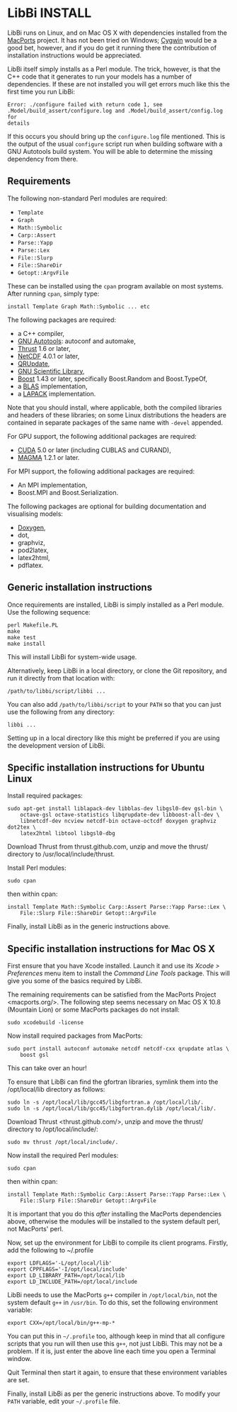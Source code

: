 LibBi INSTALL
=============

LibBi runs on Linux, and on Mac OS X with dependencies installed from the
[MacPorts](http://www.macports.org) project. It has not been tried on Windows;
[Cygwin](http://www.cygwin.com) would be a good bet, however, and if you do
get it running there the contribution of installation instructions would be
appreciated.

LibBi itself simply installs as a Perl module. The trick, however, is that the
C++ code that it generates to run your models has a number of dependencies. If
these are not installed you will get errors much like this the first time you
run LibBi:

    Error: ./configure failed with return code 1, see
    .Model/build_assert/configure.log and .Model/build_assert/config.log for
    details

If this occurs you should bring up the `configure.log` file mentioned. This is
the output of the usual `configure` script run when building software with a
GNU Autotools build system. You will be able to determine the missing
dependency from there.


Requirements
------------

The following non-standard Perl modules are required:

* `Template`
* `Graph`
* `Math::Symbolic`
* `Carp::Assert`
* `Parse::Yapp`
* `Parse::Lex`
* `File::Slurp`
* `File::ShareDir`
* `Getopt::ArgvFile`

These can be installed using the `cpan` program available on most systems.
After running `cpan`, simply type:

    install Template Graph Math::Symbolic ... etc

The following packages are required:

  * a C++ compiler,
  * [GNU Autotools](http://www.gnu.org/software/): autoconf and automake,
  * [Thrust](http://thrust.github.com) 1.6 or later,
  * [NetCDF](http://www.unidata.ucar.edu/software/netcdf/) 4.0.1 or later,
  * [QRUpdate](http://qrupdate.sourceforge.net),
  * [GNU Scientific Library](http://www.gnu.org/software/gsl/),
  * [Boost](http://www.boost.org) 1.43 or later, specifically Boost.Random and
    Boost.TypeOf,
  * a [BLAS](http://www.netlib.org/blas/) implementation,
  * a [LAPACK](www.netlib.org/lapack/) implementation.

Note that you should install, where applicable, both the compiled libraries
and headers of these libraries; on some Linux distributions the headers are
contained in separate packages of the same name with `-devel` appended.

For GPU support, the following additional packages are required:

  * [CUDA](http://www.nvidia.com/cuda) 5.0 or later (including CUBLAS and
    CURAND),
  * [MAGMA](icl.cs.utk.edu/magma/) 1.2.1 or later.

For MPI support, the following additional packages are required:

  * An MPI implementation,
  * Boost.MPI and Boost.Serialization.

The following packages are optional for building documentation and visualising
models:

  * [Doxygen](http://www.doxygen.org),
  * dot,
  * graphviz,
  * pod2latex,
  * latex2html,
  * pdflatex.


Generic installation instructions
---------------------------------

Once requirements are installed, LibBi is simply installed as a Perl
module. Use the following sequence:

    perl Makefile.PL
    make
    make test
    make install

This will install LibBi for system-wide usage.

Alternatively, keep LibBi in a local directory, or clone the Git repository,
and run it directly from that location with:

    /path/to/libbi/script/libbi ...

You can also add `/path/to/libbi/script` to your `PATH` so that you can just
use the following from any directory:

    libbi ...

Setting up in a local directory like this might be preferred if you are using
the development version of LibBi.


Specific installation instructions for Ubuntu Linux
---------------------------------------------------

Install required packages:

    sudo apt-get install liblapack-dev libblas-dev libgsl0-dev gsl-bin \
        octave-gsl octave-statistics libqrupdate-dev libboost-all-dev \
        libnetcdf-dev ncview netcdf-bin octave-octcdf doxygen graphviz dot2tex \
        latex2html libtool libgsl0-dbg

Download Thrust from thrust.github.com, unzip and move the thrust/ directory
to /usr/local/include/thrust.

Install Perl modules:

    sudo cpan

then within cpan:

    install Template Math::Symbolic Carp::Assert Parse::Yapp Parse::Lex \
        File::Slurp File::ShareDir Getopt::ArgvFile

Finally, install LibBi as in the generic instructions above.


Specific installation instructions for Mac OS X
-----------------------------------------------

First ensure that you have Xcode installed. Launch it and use its *Xcode >
Preferences* menu item to install the *Command Line Tools* package. This will
give you some of the basics required by LibBi.

The remaining requirements can be satisfied from the MacPorts Project
<macports.org/>. The following step seems necessary on Mac OS X 10.8 (Mountain
Lion) or some MacPorts packages do not install:

    sudo xcodebuild -license

Now install required packages from MacPorts:

    sudo port install autoconf automake netcdf netcdf-cxx qrupdate atlas \
        boost gsl

This can take over an hour!

To ensure that LibBi can find the gfortran libraries, symlink them into the
/opt/local/lib directory as follows:

    sudo ln -s /opt/local/lib/gcc45/libgfortran.a /opt/local/lib/.
    sudo ln -s /opt/local/lib/gcc45/libgfortran.dylib /opt/local/lib/.

Download Thrust <thrust.github.com/>, unzip and move the thrust/ directory
to /opt/local/include/:

    sudo mv thrust /opt/local/include/.

Now install the required Perl modules:

    sudo cpan

then within cpan:

    install Template Math::Symbolic Carp::Assert Parse::Yapp Parse::Lex \
        File::Slurp File::ShareDir Getopt::ArgvFile

It is important that you do this *after* installing the MacPorts dependencies
above, otherwise the modules will be installed to the system default perl, not
MacPorts' perl.

Now, set up the environment for LibBi to compile its client programs. Firstly,
add the following to ~/.profile

    export LDFLAGS='-L/opt/local/lib'
    export CPPFLAGS='-I/opt/local/include'
    export LD_LIBRARY_PATH=/opt/local/lib
    export LD_INCLUDE_PATH=/opt/local/include

LibBi needs to use the MacPorts `g++` compiler in `/opt/local/bin`, not the
system default `g++` in `/usr/bin`. To do this, set the following environment
variable:

    export CXX=/opt/local/bin/g++-mp-*

You can put this in `~/.profile` too, although keep in mind that all configure
scripts that you run will then use this `g++`, not just LibBi. This may not be
a problem. If it is, just enter the above line each time you open a Terminal
window.

Quit Terminal then start it again, to ensure that these environment variables
are set.

Finally, install LibBi as per the generic instructions above. To modify your
`PATH` variable, edit your `~/.profile` file.

